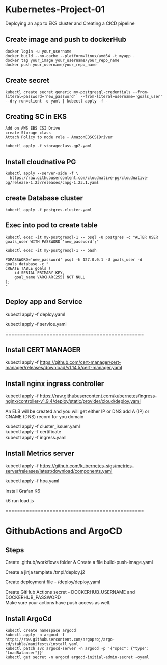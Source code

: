 # Kubernetes-Project-01
Deploying an app to EKS cluster and Creating a CICD pipeline

## Create image and push to dockerHub
` docker login -u your_username `                  
` docker build --no-cache --platform=linux/amd64 -t myapp . `                         
` docker tag your_image your_username/your_repo_name `                                        
` docker push your_username/your_repo_name `

## Create secret 
```
kubectl create secret generic my-postgresql-credentials --from-literal=password='new_password'  --from-literal=username='goals_user'  --dry-run=client -o yaml | kubectl apply -f -
```

## Creating SC in EKS
```
Add on AWS EBS CSI Drive 
create Storage class
Attach Policy to node role - AmazonEBSCSIDriver

kubectl apply -f storageclass-gp2.yaml
```

## Install cloudnative PG
```
kubectl apply --server-side -f \
  https://raw.githubusercontent.com/cloudnative-pg/cloudnative-pg/release-1.23/releases/cnpg-1.23.1.yaml
```
## create Database cluster
`kubectl apply -f postgres-cluster.yaml`


## Exec into pod to create table

```
kubectl exec -it my-postgresql-1 -- psql -U postgres -c "ALTER USER goals_user WITH PASSWORD 'new_password';"

kubectl exec -it my-postgresql-1 -- bash

PGPASSWORD='new_password' psql -h 127.0.0.1 -U goals_user -d goals_database -c "
CREATE TABLE goals (
    id SERIAL PRIMARY KEY,
    goal_name VARCHAR(255) NOT NULL
);
"
```

## Deploy app and Service
kubectl apply -f deploy.yaml

kubectl apply -f service.yaml



===============================================
## Install CERT MANAGER
kubectl apply -f https://github.com/cert-manager/cert-manager/releases/download/v1.14.5/cert-manager.yaml

## Install nginx ingress controller 
kubectl apply -f https://raw.githubusercontent.com/kubernetes/ingress-nginx/controller-v1.9.4/deploy/static/provider/cloud/deploy.yaml

An ELB will be created and you will get either IP or DNS 
add A (IP) or CNAME (DNS) record for you domain 

kubectl apply -f cluster_issuer.yaml                                                          
kubectl apply -f certificate                                                                  
kubectl apply -f ingress.yaml

## Install Metrics server
kubectl apply -f https://github.com/kubernetes-sigs/metrics-server/releases/latest/download/components.yaml

kubectl apply -f hpa.yaml

Install Grafan K6

k6 run load.js

===============================================

# GithubActions and ArgoCD

## Steps 
Create .github/workflows folder  &  Create a file build-push-image.yaml  
  
Create a jinja template /tmpl/deploy.j2 

Create deployment file - /deploy/deploy.yaml   

Create GitHub Actions secret - DOCKERHUB_USERNAME and DOCKERHUB_PASSWORD                                                                 
Make sure your actions have push access as well.  

## Install ArgoCd
```
kubectl create namespace argocd                                                                                                           
kubectl apply -n argocd -f https://raw.githubusercontent.com/argoproj/argo-cd/stable/manifests/install.yaml                               
kubectl patch svc argocd-server -n argocd -p '{"spec": {"type": "LoadBalancer"}}'                                                         
kubectl get secret -n argocd argocd-initial-admin-secret -oyaml                                                                           

```

